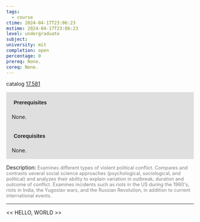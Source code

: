 ```yaml
---
tags:
  - course
ctime: 2024-04-17T23:06:23
mstime: 2024-04-17T23:06:23
level: undergraduate
subject: 
university: mit
completion: open
percentage: 0
prereq: None.
coreq: None.
---
```


catalog [17.581](http://student.mit.edu/catalog/m17b.html#17.581)

<span style="display: block; padding: 15px; background-color: rgb(100, 100, 100, 0.2);"><font id="m_prereq1631_0" style="display: block; font-family: Arial, sans-serif; font-weight: bold; padding: 5px">Prerequisites</font><br><span id="prereq1631_0">None.</span></span>
<span style="display: block; padding: 15px; background-color: rgb(100, 100, 100, 0.2);"><font id="m_coreq1631_0" style="display: block; font-family: Arial, sans-serif; font-weight: bold; padding: 5px">Corequisites</font><br><span id="coreq1631_0">None.</span></span>

<font style="">Description:</font>
<font style="color: grey; font-size: 0.8rem;">Examines different types of violent political conflict. Compares and contrasts several social science approaches (psychological, sociological, and political) and analyzes their ability to explain variation in outbreak, duration and outcome of conflict.  Examines incidents such as riots in the US during the 1960's, riots in India, the Yugoslav wars, and the Russian Revolution, in addition to current international events.</font>



---

<< HELLO, WORLD >>
